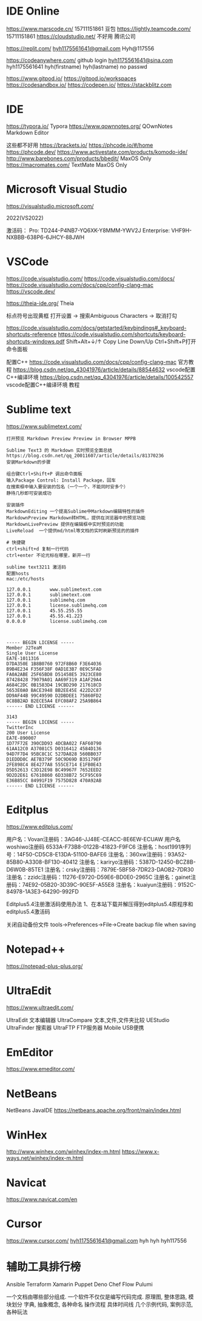 





# IDE Online

https://www.marscode.cn/ 15711151861 豆包
https://lightly.teamcode.com/ 15711151861
https://cloudstudio.net/ 不好用 腾讯公司



https://replit.com/
hyh1175561641@gmail.com Hyh@117556

https://codeanywhere.com/
github login
hyh1175561641@sina.com hyh1175561641 hyh(firstname) hyh(lastname)
no passwd

https://www.gitpod.io/
https://gitpod.io/workspaces
https://codesandbox.io/
https://codepen.io/
https://stackblitz.com


# IDE

https://typora.io/ Typora
https://www.qownnotes.org/ QOwnNotes Markdown Editor

这些都不好用
https://brackets.io/
https://phcode.io/#/home
https://phcode.dev/
https://www.activestate.com/products/komodo-ide/
http://www.barebones.com/products/bbedit/ MaxOS Only
https://macromates.com/ TextMate MaxOS Only



# Microsoft Visual Studio
https://visualstudio.microsoft.com/


2022(VS2022) 

激活码：
Pro: TD244-P4NB7-YQ6XK-Y8MMM-YWV2J
Enterprise: VHF9H-NXBBB-638P6-6JHCY-88JWH




# VSCode
https://code.visualstudio.com/
https://code.visualstudio.com/docs/
https://code.visualstudio.com/docs/cpp/config-clang-mac
https://vscode.dev/

https://theia-ide.org/ Theia


标点符号出现黄框
打开设置 -> 搜索Ambiguous Characters -> 取消打勾

https://code.visualstudio.com/docs/getstarted/keybindings#_keyboard-shortcuts-reference
https://code.visualstudio.com/shortcuts/keyboard-shortcuts-windows.pdf
Shift+Alt+↓/↑ Copy Line Down/Up
Ctrl+Shift+P打开命令面板

配置C++
https://code.visualstudio.com/docs/cpp/config-clang-mac 官方教程
https://blog.csdn.net/qq_43041976/article/details/88544632 vscode配置C++编译环境
https://blog.csdn.net/qq_43041976/article/details/100542557 vscode配置C++编译环境 教程 


# Sublime text
https://www.sublimetext.com/

```
打开预览 Markdown Preview Preview in Browser MPPB

Sublime Text3 的 Markdown 实时预览全面总结
https://blog.csdn.net/qq_20011607/article/details/81370236
安装Markdown的步骤

组合键Ctrl+Shift+P 调出命令面板
输入Package Control: Install Package，回车
在搜索框中输入要安装的包名（一个一个，不能同时安多个）
静待几秒即可安装成功

安装插件
MarkdownEditing 一个提高Sublime中Markdown编辑特性的插件
MarkdownPreview Markdown转HTML，提供在浏览器中的预览功能
MarkdownLivePreview 提供在编辑框中实时预览的功能
LiveReload  一个提供md/html等文档的实时刷新预览的的插件

```

```
# 快捷键
ctrl+shift+d 复制一行代码
ctrl+enter 不论光标在哪里，新开一行
```



```
sublime text3211 激活码
配置hosts
mac:/etc/hosts

127.0.0.1       www.sublimetext.com
127.0.0.1       sublimetext.com
127.0.0.1       sublimehq.com
127.0.0.1       license.sublimehq.com
127.0.0.1       45.55.255.55
127.0.0.1       45.55.41.223
0.0.0.0         license.sublimehq.com



----- BEGIN LICENSE -----
Member J2TeaM
Single User License
EA7E-1011316
D7DA350E 1B8B0760 972F8B60 F3E64036
B9B4E234 F356F38F 0AD1E3B7 0E9C5FAD
FA0A2ABE 25F65BD8 D51458E5 3923CE80
87428428 79079A01 AA69F319 A1AF29A4
A684C2DC 0B1583D4 19CBD290 217618CD
5653E0A0 BACE3948 BB2EE45E 422D2C87
DD9AF44B 99C49590 D2DBDEE1 75860FD2
8C8BB2AD B2ECE5A4 EFC08AF2 25A9B864
------ END LICENSE ------

3143
----- BEGIN LICENSE -----
TwitterInc
200 User License
EA7E-890007
1D77F72E 390CDD93 4DCBA022 FAF60790
61AA12C0 A37081C5 D0316412 4584D136
94D7F7D4 95BC8C1C 527DA828 560BB037
D1EDDD8C AE7B379F 50C9D69D B35179EF
2FE898C4 8E4277A8 555CE714 E1FB0E43
D5D52613 C3D12E98 BC49967F 7652EED2
9D2D2E61 67610860 6D338B72 5CF95C69
E36B85CC 84991F19 7575D828 470A92AB
------ END LICENSE ------
```


# Editplus
https://www.editplus.com/

用户名：Vovan注册码：3AG46-JJ48E-CEACC-8E6EW-ECUAW
用户名 woshiwo注册码 6533A-F73B8-0122B-41823-F9FC6
注册名：host1991序列号：14F50-CD5C8-E13DA-51100-BAFE6
注册名：360xw注册码：93A52-85B80-A3308-BF130-40412
注册名：kariryo注册码：5387D-12450-BCZ8B-D6W0B-85TE1
注册名：crsky注册码：7879E-5BF58-7DR23-DAOB2-7DR30
注册名：zzidc注册码：11276-E9720-D59E6-BD0E0-2965C
注册名：gainet注册码：74E92-05B20-3D39C-90E5F-A55E8
注册名：kuaiyun注册码：9152C-84978-1A3E3-64290-992FD

Editplus5.4注册激活码使用办法
1、在本站下载并解压得到editplus5.4原程序和editplus5.4激活码

关闭自动备份文件 tools->Preferences->File->Create backup file when saving


# Notepad++
https://notepad-plus-plus.org/




# UltraEdit
https://www.ultraedit.com/

UltraEdit 文本编辑器
UltraCompare 文本,文件,文件夹比较
UEStudio 
UltraFinder 搜索器
UltraFTP FTP服务器
Mobile USB便携

# EmEditor
https://www.emeditor.com/

# NetBeans

NetBeans JavaIDE
https://netbeans.apache.org/front/main/index.html


# WinHex

http://www.winhex.com/winhex/index-m.html
https://www.x-ways.net/winhex/index-m.html


# Navicat

https://www.navicat.com/en



# Cursor

https://www.cursor.com/
hyh1175561641@gmail.com hyh hyh
hyh117556




# 辅助工具排行榜

Ansible
Terraform
Xamarin
Puppet
Deno
Chef
Flow
Pulumi






一个文档由哪些部分组成. 一个软件不仅仅是编写代码完成.
原理图, 整体思路, 模块划分
字典, 抽象概念, 各种命名
操作流程 具体时间线
几个示例代码, 案例示范, 各种玩法



